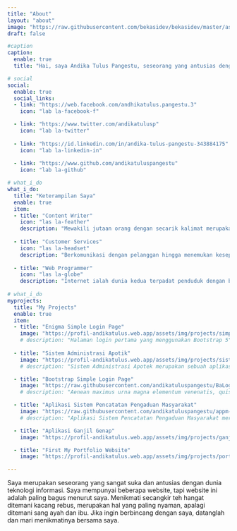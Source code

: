 ```yaml
---
title: "About"
layout: "about"
image: "https://raw.githubusercontent.com/bekasidev/bekasidev/master/assets/img/faces/dika.png"
draft: false

#caption
caption:
  enable: true
  title: "Hai, saya Andika Tulus Pangestu, seseorang yang antusias dengan dunia Teknologi Informasi"

# social
social:
  enable: true
  social_links:
  - link: "https://web.facebook.com/andhikatulus.pangestu.3"
    icon: "lab la-facebook-f"

  - link: "https://www.twitter.com/andikatulusp"
    icon: "lab la-twitter"
    
  - link: "https://id.linkedin.com/in/andika-tulus-pangestu-343884175"
    icon: "lab la-linkedin-in"
    
  - link: "https://www.github.com/andikatuluspangestu"
    icon: "lab la-github"

# what_i_do
what_i_do:
  title: "Keterampilan Saya"
  enable: true
  item:
  - title: "Content Writer"
    icon: "las la-feather"
    description: "Mewakili jutaan orang dengan secarik kalimat merupakan hal yang membanggakan, dan memberi suatu ulasan secara langsung ke produk terkenal adalah mimpi semua orang"
    
  - title: "Customer Services"
    icon: "las la-headset"
    description: "Berkomunikasi dengan pelanggan hingga menemukan kesepakatan atau penyelesaian masalah adalah hal yang paling menyenangkan"
    
  - title: "Web Programmer"
    icon: "las la-globe"
    description: "Internet ialah dunia kedua terpadat penduduk dengan berbagai jutaan alamat, membuat dan mendesain rumah internet anda adalah hal terpenting saat ini"
 
# what_i_do
myprojects:
  title: "My Projects"
  enable: true
  item:
  - title: "Enigma Simple Login Page"
    image: "https://profil-andikatulus.web.app/assets/img/projects/simple-login.png"
    # description: "Halaman login pertama yang menggunakan Bootstrap 5"
    
  - title: "Sistem Administrasi Apotik"
    image: "https://profil-andikatulus.web.app/assets/img/projects/sistem-apotek.png"
    # description: "Sistem Administrasi Apotek merupakan sebuah aplikasi berbasis WEB yang dibuat untuk memudahkan pendataan Stok Produk Obat-obatan secara sederhana, mudah dan cepat."

  - title: "Bootstrap Simple Login Page"
    image: "https://raw.githubusercontent.com/andikatuluspangestu/BaLog/main/bs5_login_ss.png"
    # description: "Aenean maximus urna magna elementum venenatis, quis rutrum mi semper non purus eget ipsum elementum venenatis."

  - title: "Aplikasi Sistem Pencatatan Pengaduan Masyarakat"
    image: "https://raw.githubusercontent.com/andikatuluspangestu/appm-ukk2021/main/Screenshoot/DaftarPengaduan.png"
    # description: "Aplikasi Sistem Pencatatan Pengaduan Masyarakat merupakan sebuah aplikasi berbasis WEB yang dibuat untuk memudahkan Pencatatan Data Pengaduan Masyarakat secara sederhana"

  - title: "Aplikasi Ganjil Genap"
    image: "https://profil-andikatulus.web.app/assets/img/projects/ganjel.png"

  - title: "First My Portfolio Website"
    image: "https://profil-andikatulus.web.app/assets/img/projects/portfolio.png"

---
```

Saya merupakan seseorang yang sangat suka dan antusias dengan dunia teknologi informasi. Saya mempunyai beberapa website, tapi website ini adalah paling bagus menurut saya.
Menikmati secangkir teh hangat ditemani kacang rebus, merupakan hal yang paling nyaman, apalagi ditemani sang ayah dan ibu.
Jika ingin berbincang dengan saya, datanglah dan mari menikmatinya bersama saya.